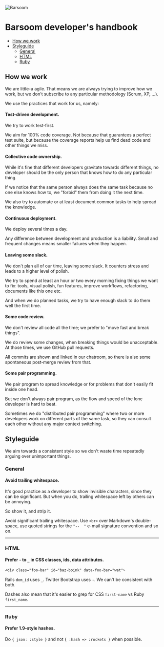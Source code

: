 ![Barsoom](http://barsoom.se/barsoom.png)

# Barsoom developer's handbook

* [How we work](#how-we-work)
* [Styleguide](#styleguide)
  * [General](#general)
  * [HTML](#html)
  * [Ruby](#ruby)


## How we work

We are little-a agile. That means we are always trying to improve how we work, but we don't subscribe to any particular methodology (Scrum, XP, …).

We use the practices that work for us, namely:

#### Test-driven development.

We try to work test-first.

We aim for 100% code coverage. Not because that guarantees a perfect test suite, but because the coverage reports help us find dead code and other things we miss.

#### Collective code ownership.

While it's fine that different developers gravitate towards different things, no developer should be the only person that knows how to do any particular thing.

If we notice that the same person always does the same task because no one else knows how to, we "forbid" them from doing it the next time.

We also try to automate or at least document common tasks to help spread the knowledge.

#### Continuous deployment.

We deploy several times a day.

Any difference between development and production is a liability. Small and frequent changes means smaller failures when they happen.

#### Leaving some slack.

We don't plan all of our time, leaving some slack. It counters stress and leads to a higher level of polish.

We try to spend at least an hour or two every morning fixing things we want to fix: tools, visual polish, fun features, improve workflows, refactoring, documents like this one etc.

And when we do planned tasks, we try to have enough slack to do them well the first time.

#### Some code review.

We don't review all code all the time; we prefer to "move fast and break things".

We do review some changes, when breaking things would be unacceptable. At those times, we use GitHub pull requests.

All commits are shown and linked in our chatroom, so there is also some spontaneous post-merge review from that.

#### Some pair programming.

We pair program to spread knowledge or for problems that don't easily fit inside one head.

But we don't always pair program, as the flow and speed of the lone developer is hard to beat.

Sometimes we do "distributed pair programming" where two or more developers work on different parts of the same task, so they can consult each other without any major context switching.


## Styleguide

We aim towards a consistent style so we don't waste time repeatedly arguing over unimportant things.


### General

#### Avoid trailing whitespace.

It's good practice as a developer to show invisible characters, since they can be significant. But when you do, trailing whitespace left by others can be annoying.

So show it, and strip it.

Avoid significant trailing whitespace. Use `<br>` over Markdown's double-space, use quoted strings for the `"--  "` e-mail signature convention and so on.

---

### HTML

#### Prefer `-` to `_` in CSS classes, ids, data attributes.

``` css
<div class="foo-bar" id="baz-boink" data-foo-bar="wat">
```

Rails `dom_id` uses `_`. Twitter Bootstrap uses `-`. We can't be consistent with both.

Dashes also mean that it's easier to grep for CSS `first-name` vs Ruby `first_name`.

---

### Ruby

#### Prefer 1.9-style hashes.

Do `{ json: :style }` and not `{ :hash => :rockets }` when possible.
